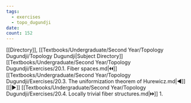 ```yaml
---
tags:
  - exercises
  - topo_dugundji
date: 
count: 152
---
```

[[Directory]], [[Textbooks/Undergraduate/Second Year/Topology Dugundji/Topology Dugundji|Subject Directory]]
[[Textbooks/Undergraduate/Second Year/Topology Dugundji/Exercises/20.1. Fiber spaces.md|🞀🞀]] [[Textbooks/Undergraduate/Second Year/Topology Dugundji/Exercises/20.3. The uniformization theorem of Hurewicz.md|◀]] [[|▶]] [[Textbooks/Undergraduate/Second Year/Topology Dugundji/Exercises/20.4. Locally trivial fiber structures.md|🞂🞂]]
1. 